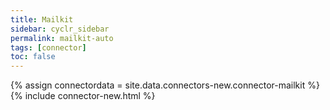 ```yaml
---
title: Mailkit
sidebar: cyclr_sidebar
permalink: mailkit-auto
tags: [connector]
toc: false
---
```

{% assign connectordata = site.data.connectors-new.connector-mailkit %}
{% include connector-new.html %}	